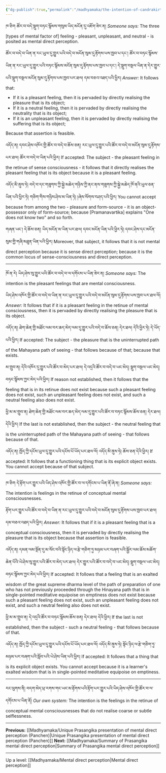 ```yaml
---
{"dg-publish":true,"permalink":"/madhyamaka/the-intention-of-candrakirti-s-four-hundred-verses-about-feelings-jetsunpa/"}
---
```


ཁ་ཅིག ཚོར་བ་བདེ་སྡུག་བཏང་སྙོམས་གསུམ་ཡིད་མངོན་དུ་འཇོག་ཟེར་ན།
*Someone says:* The three [types of mental factor of] feeling - pleasant, unpleasant, and neutral - is posited as mental direct perception.

ཚོར་བ་བདེ་བ་ཡིན་ན་རང་ཡུལ་དུ་གྱུར་པའི་བདེ་བ་མངོན་སུམ་དུ་རྟོགས་པས་ཁྱབ་པ་དང་། 
ཚོར་བ་བཏང་སྙོམས་ཡིན་ན་རང་ཡུལ་དུ་གྱུར་པའི་བཏང་སྙོམས་མངོན་སུམ་དུ་རྟོགས་པས་ཁྱབ་པ་དང་། 
དེ་སྡུག་བསྔལ་ཡིན་ན་དེར་གྱུར་པའི་སྡུག་བསྔལ་མངོན་སུམ་དུ་རྟོགས་པས་ཁྱབ་པར་ཐལ། དམ་བཅའ་འཐད་པའི་ཕྱིར།
*Answer:* It follows that:
- If it is a pleasant feeling, then it is pervaded by directly realising the pleasure that is its object;
- If it is a neutral feeling, then it is pervaded by directly realising the neutrality that is its object;
- If it is an unpleasant feeling, then it is pervaded by directly realising the suffering that is its object;

Because that assertion is feasible.

འདོད་ན། དབང་ཤེས་འཁོར་གྱི་ཚོར་བ་བདེ་བ་ཆོས་ཅན། རང་ཡུལ་དུ་གྱུར་པའི་ཚོར་བ་བདེ་བ་མངོན་སུམ་དུ་རྟོགས་པར་ཐལ། ཚོར་བ་བདེ་བ་ཡིན་པའི་ཕྱིར།
If accepted: The subject - the pleasant feeling in the retinue of sense consciousness - it follows that it directly realises the pleasant feeling that is its object because it is a pleasant feeling.

འདོད་མི་ནུས་ཏེ། བདེ་བ་དང་གཟུགས་ཀྱི་སྐྱེ་མཆེད་གཉིས་ཀྱི་ནང་ནས་གཟུགས་ཀྱི་སྐྱེ་མཆེད་ཁོ་ནའི་ཡུལ་ཅན་ཡིན་པའི་ཕྱིར་ཏེ། 
གཅིག་གིས་གཉིས་ཤེས་མ་ཡིན་ཏེ། །ཞེས་སོགས་བཤད་པའི་ཕྱིར།
You cannot accept because from among the two - pleasure and form-source - it is an object-possessor only of form-source; because [Pramanavartika] explains "One does not know two" and so forth.

གཞན་ཡང་། དེ་ཆོས་ཅན། ཡིད་མངོན་མ་ཡིན་པར་ཐལ། དབང་མངོན་ཡིན་པའི་ཕྱིར་ཏེ། དབང་ཤེས་དང་མངོན་སུམ་གྱི་གཞི་མཐུན་ཡིན་པའི་ཕྱིར།
Moreover, that subject, it follows that it is not mental direct perception because it is sense direct perception; because it is the common locus of sense-consciousness and direct perception.

---
ཁོ་ན་རེ། ཡིད་ཤེས་སུ་གྱུར་པའི་ཚོར་བ་བདེ་བ་ལ་དགོངས་པ་ཡིན་ཟེར་ན།
*Someone says:* The intention is the pleasant feelings that are mental consciousness.

ཡིད་ཤེས་འཁོར་གྱི་ཚོར་བ་བདེ་བ་ཡིན་ན་རང་ཡུལ་དུ་གྱུར་པའི་བདེ་བ་མངོན་སུམ་དུ་རྟོགས་པས་ཁྱབ་པར་ཐལ་ལོ།
*Answer:* It follows that if it is a pleasant feeling in the retinue of mental consciousness, then it is pervaded by directly realising the pleasure that is its object.

འདོད་ན། ཐེག་ཆེན་གྱི་མཐོང་ལམ་བར་ཆད་མེད་ལམ་དུ་གྱུར་པའི་བདེ་བ་ཆོས་ཅན། དེར་ཐལ། དེའི་ཕྱིར་ཏེ། དེ་ཡོད་པའི་ཕྱིར།
If accepted: The subject - the pleasure that is the uninterrupted path of the Mahayana path of seeing - that follows because of that; because that exists.

མ་གྲུབ་ན། དེའི་འཁོར་དུ་གྱུར་པའི་ཚོར་བ་མེད་པར་ཐལ། དེ་འདྲའི་ཚོར་བ་བདེ་བ་ཡང་མེད། སྡུག་བསྔལ་ཡང་མེད། བཏང་སྙོམས་ཀྱང་མེད་པའི་ཕྱིར།
If reason not established, then it follows that the feeling that is in its retinue does not exist because such a pleasant feeling does not exist, such an unpleasant feeling does not exist, and such a neutral feeling also does not exist.

ཕྱི་མ་མ་གྲུབ་ན། ཐེག་ཆེན་གྱི་མཐོང་ལམ་བར་ཆད་མེད་ལམ་དུ་གྱུར་པའི་ཚོར་བ་བཏང་སྙོམས་ཆོས་ཅན། དེར་ཐལ། དེའི་ཕྱིར། 
If the last is not established, then the subject - the neutral feeling that is the uninterrupted path of the Mahayana path of seeing - that follows because of that.

འདོད་ན། ཁྱོད་ཀྱི་དངོས་ཡུལ་དུ་གྱུར་པའི་དངོས་པོ་ཡོད་པར་ཐལ་ལོ། འདོད་མི་ནུས་ཏེ། ཆོས་ཅན་དེའི་ཕྱིར།
If accepted: It follows that a functioning thing that is its explicit object exists.
You cannot accept because of that subject.

---
ཁ་ཅིག དེ་རྟོག་པར་གྱུར་པའི་ཡིད་ཤེས་འཁོར་གྱི་ཚོར་བ་ལ་དགོངས་པ་ཡིན་ནོ་ཞེ་ན།
*Someone says:* The intention is feelings in the retinue of conceptual mental consciousnesses.

རྟོག་པར་གྱུར་པའི་ཚོར་བ་བདེ་བ་ཡིན་ན་རང་ཡུལ་དུ་གྱུར་པའི་བདེ་བ་མངོན་སུམ་དུ་རྟོགས་པས་ཁྱབ་པར་ཐལ། དམ་བཅའ་འཐད་པའི་ཕྱིར། 
*Answer:* It follows that if it is a pleasant feeling that is a conceptual consciousness, then it is pervaded by directly realising the pleasure that is its object because that assertion is feasible.

འདོད་ན། དམན་ལམ་སྔོན་དུ་མ་སོང་བའི་སྟོང་ཉིད་ལ་རྩེ་གཅིག་ཏུ་མཉམ་པར་བཞག་པའི་སྦྱོར་ལམ་ཆོས་མཆོག་ཆེན་པོའི་ཡེ་ཤེས་སུ་གྱུར་པའི་ཚོར་བ་མེད་པར་ཐལ། 
དེར་གྱུར་པའི་ཚོར་བ་བདེ་བ་ཡང་མེད། སྡུག་བསྔལ་ཡང་མེད། བཏང་སྙོམས་ཀྱང་མེད་པའི་ཕྱིར།
If accepted: It follows that a feeling that is an exalted wisdom of the great supreme dharma level of the path of preparation of one who has not previously proceeded through the Hinayana path that is in single-pointed meditative equipoise on emptiness does not exist because such a pleasant feeling does not exist, such an unpleasant feeling does not exist, and such a neutral feeling also does not exist.

ཕྱི་མ་མ་གྲུབ་ན། དེ་འདྲའི་ཚོར་བ་བཏང་སྙོམས་ཆོས་ཅན། དེར་ཐལ། དེའི་ཕྱིར།
If the last is not established, then the subject - such a neutral feeling - that follows because of that.

འདོད་ན། ཁྱོད་ཀྱི་དངོས་ཡུལ་དུ་གྱུར་པའི་དངོས་པོ་ཡོད་པར་ཐལ་ལོ། འདོད་མི་ནུས་ཏེ། སྟོང་ཉིད་ལ་རྩེ་གཅིག་ཏུ་མཉམ་པར་བཞག་པའི་སློབ་པའི་ཡེ་ཤེས་ཡིན་པའི་ཕྱིར།
If accepted: It follows that a thing that is its explicit object exists.
You cannot accept because it is a learner's exalted wisdom that is in single-pointed meditative equipoise on emptiness.

---
རང་ལུགས་ནི། བདག་མེད་ཕྲ་རགས་གང་ཡང་མ་རྟོགས་པའི་རྟོག་པར་གྱུར་པའི་ཡིད་ཤེས་འཁོར་གྱི་ཚོར་བ་ལ་དགོངས་པ་ཡིན་ནོ།
*Our own system:* The intention is the feelings in the retinue of conceptual mental consciousnesses that do not realise coarse or subtle selflessness.


---
**Previous:** [[Madhyamaka/Unique Prasangika presentation of mental direct perception (Panchen)\|Unique Prasangika presentation of mental direct perception (Panchen)]]
**Next:** [[Madhyamaka/Summary of Prasangika mental direct perception\|Summary of Prasangika mental direct perception]]

---
Up a level: [[Madhyamaka/Mental direct perception\|Mental direct perception]]